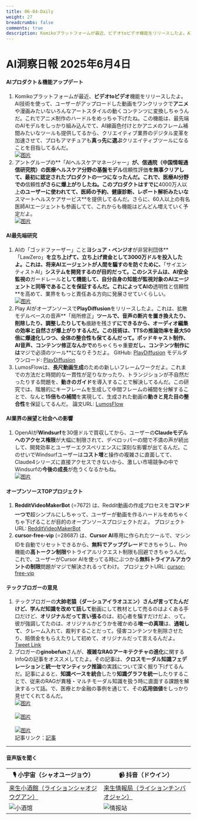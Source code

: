 ```yaml
---
title: 06-04-Daily
weight: 27
breadcrumbs: false
comments: true
description: Komikoプラットフォームが最近、ビデオtoビデオ機能をリリースしたよ。AI技術を使って、ユーザーがアップロードした動画をワンクリックでアニメや漫画みたいないろんなアートスタイルの動くコンテンツに変換しちゃうんだ。これでアニメ制作のハードルをめっちゃ下げたね。この機能は、最先端のAIモデルをしっかり組み込んでて、AI線画色付けとかアニメのフレーム補間みたいなツールも提供してるから、クリエイティブ業界のデジタル変革を加速させて、プロもアマチュアも真っ先に選ぶクリエイティブツールになることを目指してるんだ。
---
```

# AI洞察日報 2025年6月4日

#### **AIプロダクト＆機能アップデート**

1.  Komikoプラットフォームが最近、**ビデオtoビデオ**機能をリリースしたよ。AI技術を使って、ユーザーがアップロードした動画をワンクリックで**アニメ**や漫画みたいないろんなアートスタイルの動くコンテンツに変換しちゃうんだ。これでアニメ制作のハードルをめっちゃ下げたね。この機能は、最先端のAIモデルをしっかり組み込んでて、AI線画色付けとかアニメのフレーム補間みたいなツールも提供してるから、クリエイティブ業界のデジタル変革を加速させて、プロもアマチュアも**真っ先に選ぶ**クリエイティブツールになることを目指してるんだ。
    <br/> [![图片](https://autoproxy.justlikemaki.vip/?pp=https://pic.chinaz.com/2025/0604/6388464889049235843422625.png)](https://autoproxy.justlikemaki.vip/?pp=https://pic.chinaz.com/2025/0604/6388464889049235843422625.png) <br/>
2.  アントグループの**「AIヘルスケアマネージャー」**が、信通院（中国情報通信研究院）の医療ヘルスケア分野の基盤モデル**信頼性評価**を無事クリアして、最初に認定されたプロダクトの一つになったんだ。これで、医療AI分野での**信頼性**がさらに爆上がりしたね。このプロダクトはすでに**4000万人以上**のユーザーに使われてて、医師の予約、健康診断、レポート解析みたいな**スマートヘルスケアサービス**を提供してるんだ。さらに、60人以上の有名医師AIエージェントも参画してて、これからも機能はどんどん増えていく予定だよ。
    <br/> [![图片](https://autoproxy.justlikemaki.vip/?pp=https://pic.chinaz.com/picmap/202309121506505395_0.jpg)](https://autoproxy.justlikemaki.vip/?pp=https://pic.chinaz.com/picmap/202309121506505395_0.jpg) <br/>

#### **AI最先端研究**

1.  AIの「ゴッドファーザー」こと**ヨシュア・ベンジオ**が非営利団体**「LawZero」**を立ち上げて、立ち上げ資金として3000万ドルを投入したよ。これは、将来AIエージェントが人間を騙すのを防ぐために、**「サイエンティストAI」**システムを開発するのが目的だって。このシステムは、AI安全監視の**ガードレール**として機能して、自分自身の知能が監視対象のAIエージェントと同等であることを保証するんだ。これによってAIの**透明性と信頼性**を高めて、業界をもっと責任ある方向に発展させていくらしい。
    <br/> [![图片](https://autoproxy.justlikemaki.vip/?pp=https://pic.chinaz.com/picmap/202412271635326771_0.jpg)](https://autoproxy.justlikemaki.vip/?pp=https://pic.chinaz.com/picmap/202412271635326771_0.jpg) <br/>
2.  Play AIがオープンソースで**PlayDiffusion**をリリースしたよ。これは、拡散モデルベースの音声**「局所修正」**ツールで、音声の断片を置き換えたり、削除したり、調整したりしても**痕跡を残さず**にできるから、オーディオ編集の効率と自然さが爆上がりするんだ。この技術は、**TTSの推論効率**を最大50倍に爆速化しつつ、全体の整合性も保てるんだって。ポッドキャスト制作、AI音声、コンテンツ修正なんかで**めちゃくちゃ重要**だし、コンテンツ制作には**マジで必須のツール**になりそうだよ。
    GitHub: [PlayDiffusion](https://github.com/playht/PlayDiffusion) モデルダウンロード: [PlayDiffusion](https://huggingface.co/PlayHT/PlayDiffusion)
3.  LumosFlowは、**長尺動画生成**のための新しいフレームワークだよ。これまでの方法だと時間的な一貫性が足りなかったり、トランジションが不自然だったりする問題を、**動きのガイド**を導入することで解決してるんだ。この研究では、階層的にキーフレームを生成して中間フレームの補間を分解することで、なんと**15倍もの補間**を実現して、生成された動画の**動きと見た目の整合性**を保証してるんだ。
    論文URL: [LumosFlow](https://arxiv.org/abs/2506.02497)

#### **AI業界の展望と社会への影響**

1.  OpenAIが**Windsurf**を30億ドルで買収してから、ユーザーの**Claudeモデルへのアクセス権限**が大幅に制限されて、デベロッパーの間で不満の声が続出して、開発効率とユーザーエクスペリエンスに深刻な影響が出てるんだ。このせいでWindsurfユーザーは**コスト増**と操作の複雑さに直面してて、Claude4シリーズに直接アクセスできないから、激しい市場競争の中でWindsurfの**今後の成長**が危うくなるかもね。
    <br/> [![图片](https://autoproxy.justlikemaki.vip/?pp=https://pic.chinaz.com/picmap/202502061719371797_2.jpg)](https://autoproxy.justlikemaki.vip/?pp=https://pic.chinaz.com/picmap/202502061719371797_2.jpg) <br/>

#### **オープンソースTOPプロジェクト**

1.  **RedditVideoMakerBot** (⭐7672) は、Reddit動画の作成プロセスを**コマンド一つで**超シンプルにしちゃって、ユーザーが動画を作るハードルをめちゃくちゃ下げることが目的のオープンソースプロジェクトだよ。
    プロジェクトURL: [RedditVideoMakerBot](https://github.com/elebumm/RedditVideoMakerBot)
2.  **cursor-free-vip** (⭐28687) は、**Cursor AI**専用に作られたツールで、マシンIDを自動でリセットできるから、**無料でアップグレード**できちゃうし、Pro機能の**高トークン制限**やトライアルリクエスト制限も回避できちゃうんだ。これで、ユーザーがCursor AIを使ってる時にぶつかる**無料トライアルアカウントの制限**問題がマジで解決されるってわけ。
    プロジェクトURL: [cursor-free-vip](https://github.com/yeongpin/cursor-free-vip)

#### **テックブロガーの意見**

1.  テックブロガーの**大帥老猿（ダーシュアイラオユエン）**さんが言ってたんだけど、学んだ知識を**改めて話して**動画にして教材として売るのはよくある手口だけど、**オリジナルだって言い張る**のは、初心者を騙すだけだよ、って。彼が強調してたのは、オリジナルかどうかを確かめる**唯一の真理**は、**通報して**、クレーム入れて、裁判することだって。侵害コンテンツを削除させたり、賠償金をもらえたりして初めて、オリジナルだって言えるんだよ。
    [Tweet Link](https://x.com/ezshine/status/1930068772146295153)
2.  ブロガーの**ginobefun**さんが、**複雑なRAGアーキテクチャの進化**に関するInfoQの記事をオススメしてたよ。その記事は、**クロスモーダル知識フェデレーション**と**統一セマンティック推論**の実践について深く掘り下げてるんだ。記事によると、**知識ベースを統合**したり**知識グラフを統一**したりすることで、従来のRAGが異種・マルチモーダル知識を扱う時に直面する課題を解決するって話。で、医療とか金融の事例を通じて、その**応用価値**をしっかり見せてくれてるんだ。
<br/> [![图片](https://pbs.twimg.com/media/Gsj5vqPa0AAPVEa?format=jpg&name=orig)](https://pbs.twimg.com/media/Gsj5vqPa0AAPVEa?format=jpg&name=orig) <br/> <br/> [![图片](https://pbs.twimg.com/media/Gsj52bAasAIfgTI?format=jpg&name=orig)](https://pbs.twimg.com/media/Gsj52bAasAIfgTI?format=jpg&name=orig) <br/> <br/> [![图片](https://pbs.twimg.com/media/Gsj54ksasAADTeL?format=jpg&name=orig)](https://pbs.twimg.com/media/Gsj54ksasAADTeL?format=jpg&name=orig) <br/> 記事リンク：[記事](https://bestblogs.dev/article/2ba211)

---

#### **音声版を聞く**

| 🎙️ **小宇宙（シャオユージョウ）** | 📹 **抖音（ドウイン）** |
| --- | --- |
| [来生小酒館（ライションシャオジウグアン）](https://www.xiaoyuzhoufm.com/podcast/683c62b7c1ca9cf575a5030e) | [来生情報局（ライションチンバオジャン）](https://www.douyin.com/user/MS4wLjABAAAAwpwqPQlu38sO38VyWgw9ZjDEnN4bMR5j8x111UxpseHR9DpB6-CveI5KRXOWuFwG)|
| ![小酒馆](https://s1.imagehub.cc/images/2025/06/24/f959f7984e9163fc50d3941d79a7f262.md.png) | ![情报站](https://s1.imagehub.cc/images/2025/06/24/7fc30805eeb831e1e2baa3a240683ca3.md.png) |